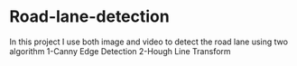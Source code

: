 # Road-lane-detection
In this project I use both image and video to detect the road lane using two algorithm
1-Canny Edge Detection
2-Hough Line Transform
